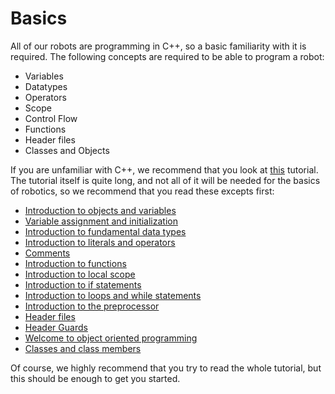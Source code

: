 # Basics

All of our robots are programming in C++, so a basic familiarity with it is required. The following concepts are required to be able to program a robot:

-   Variables
-   Datatypes
-   Operators
-   Scope
-   Control Flow
-   Functions
-   Header files
-   Classes and Objects

If you are unfamiliar with C++, we recommend that you look at [this](https://www.learncpp.com/) tutorial. The tutorial itself is quite long, and not all of it will be needed for the basics of robotics, so we recommend that you read these excepts first:

-   [Introduction to objects and variables](https://www.learncpp.com/cpp-tutorial/introduction-to-objects-and-variables/)
-   [Variable assignment and initialization](https://www.learncpp.com/cpp-tutorial/variable-assignment-and-initialization/)
-   [Introduction to fundamental data types](https://www.learncpp.com/cpp-tutorial/introduction-to-fundamental-data-types/)
-   [Introduction to literals and operators](https://www.learncpp.com/cpp-tutorial/introduction-to-literals-and-operators/)
-   [Comments](https://www.learncpp.com/cpp-tutorial/comments/)
-   [Introduction to functions](https://www.learncpp.com/cpp-tutorial/introduction-to-functions/)
-   [Introduction to local scope](https://www.learncpp.com/cpp-tutorial/introduction-to-local-scope/)
-   [Introduction to if statements](https://www.learncpp.com/cpp-tutorial/introduction-to-if-statements/)
-   [Introduction to loops and while statements](https://www.learncpp.com/cpp-tutorial/introduction-to-loops-and-while-statements/)
-   [Introduction to the preprocessor](https://www.learncpp.com/cpp-tutorial/introduction-to-the-preprocessor/)
-   [Header files](https://www.learncpp.com/cpp-tutorial/header-files/)
-   [Header Guards](https://www.learncpp.com/cpp-tutorial/header-guards/)
-   [Welcome to object oriented programming](https://www.learncpp.com/cpp-tutorial/welcome-to-object-oriented-programming/)
-   [Classes and class members](https://www.learncpp.com/cpp-tutorial/classes-and-class-members/)

Of course, we highly recommend that you try to read the whole tutorial, but this should be enough to get you started.
